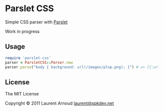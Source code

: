 # Parslet CSS

Simple CSS parser with [Parslet](http://kschiess.github.com/parslet/)

Work in progress

## Usage

```ruby
require 'parslet-css'
parser = ParsletCSS::Parser.new
parser.parse("body { background: url(/images/plop.png); }") # => [{:url=>"/images/plop.png"@23}]
```

## License
The MIT License

Copyright © 2011 Laurent Arnoud <laurent@spkdev.net>
